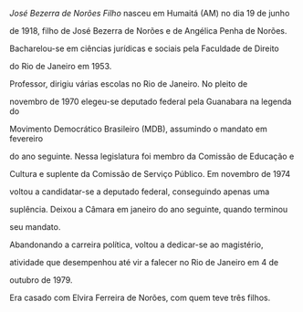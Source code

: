 

*José Bezerra de Norões Filho* nasceu em Humaitá (AM) no dia 19 de junho

de 1918, filho de José Bezerra de Norões e de Angélica Penha de Norões.



Bacharelou-se em ciências jurídicas e sociais pela Faculdade de Direito

do Rio de Janeiro em 1953.



Professor, dirigiu várias escolas no Rio de Janeiro. No pleito de

novembro de 1970 elegeu-se deputado federal pela Guanabara na legenda do

Movimento Democrático Brasileiro (MDB), assumindo o mandato em fevereiro

do ano seguinte. Nessa legislatura foi membro da Comissão de Educação e

Cultura e suplente da Comissão de Serviço Público. Em novembro de 1974

voltou a candidatar-se a deputado federal, conseguindo apenas uma

suplência. Deixou a Câmara em janeiro do ano seguinte, quando terminou

seu mandato.



Abandonando a carreira política, voltou a dedicar-se ao magistério,

atividade que desempenhou até vir a falecer no Rio de Janeiro em 4 de

outubro de 1979.



Era casado com Elvira Ferreira de Norões, com quem teve três filhos.




